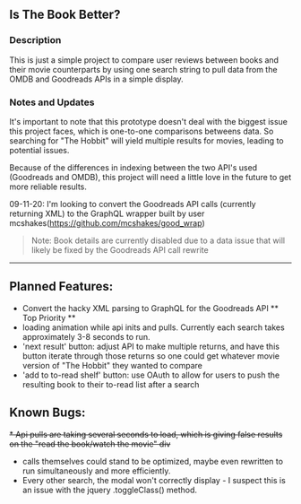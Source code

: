 ## Is The Book Better?

### Description
This is just a simple project to compare user reviews between books and their movie counterparts by using one search string
to pull data from the OMDB and Goodreads APIs in a simple display.

### Notes and Updates
It's important to note that this prototype doesn't deal with the biggest issue this project faces, which is one-to-one 
comparisons betweens data. So searching for "The Hobbit" will yield multiple results for movies, leading to potential issues.

Because of the differences in indexing between the two API's used (Goodreads and OMDB), this project will need a little 
love in the future to get more reliable results.

09-11-20: I'm looking to convert the Goodreads API calls (currently returning XML) to the GraphQL wrapper built by user mcshakes(https://github.com/mcshakes/good_wrap)

> Note:
> Book details are currently disabled due to a data issue that will likely be fixed by the Goodreads API call rewrite

----


## Planned Features:
* Convert the hacky XML parsing to GraphQL for the Goodreads API ** Top Priority **
* loading animation while api inits and pulls. Currently each search takes approximately 3-8 seconds to run.
* 'next result' button: adjust API to make multiple returns, and have this button iterate through those returns so one could get whatever movie version of "The Hobbit" they wanted to compare
* 'add to to-read shelf' button: use OAuth to allow for users to push the resulting book to their to-read list after a search



## Known Bugs:

~~* Api pulls are taking several seconds to load, which is giving false results on the "read the book/watch the movie" div~~ 
* calls themselves could stand to be optimized, maybe even rewritten to run simultaneously and more efficiently. 
* Every other search, the modal won't correctly display - I suspect this is an issue with the jquery .toggleClass() method. 

